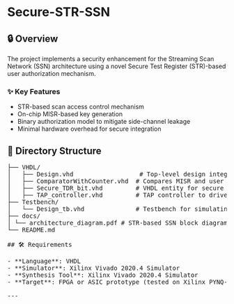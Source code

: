 # Secure-STR-SSN

## 🔒 Overview

The project implements a security enhancement for the Streaming Scan Network (SSN) architecture using a novel Secure Test Register (STR)-based user authorization mechanism.

### ✨ Key Features

- STR-based scan access control mechanism
- On-chip MISR-based key generation
- Binary authorization model to mitigate side-channel leakage
- Minimal hardware overhead for secure integration

## 📂 Directory Structure
<pre>
├── VHDL/
│   ├── Design.vhd                  # Top-level design integrating STR logic
│   ├── ComparatorWithCounter.vhd  # Compares MISR and user key with counter mechanism
│   ├── Secure_TDR_bit.vhd         # VHDL entity for secure STR bit behavior
│   ├── TAP_controller.vhd         # TAP controller to drive IJTAG scan flow
├── Testbench/
│   └── Design_tb.vhd              # Testbench for simulating the design
├── docs/
│ └── architecture_diagram.pdf # STR-based SSN block diagram (from the paper)
└── README.md

## 🛠️ Requirements

- **Language**: VHDL
- **Simulator**: Xilinx Vivado 2020.4 Simulator
- **Synthesis Tool**: Xilinx Vivado 2020.4 Simulator
- **Target**: FPGA or ASIC prototype (tested on Xilinx PYNQ-z2)

---
